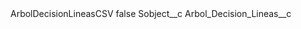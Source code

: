 <?xml version="1.0" encoding="UTF-8"?>
<CustomMetadata xmlns="http://soap.sforce.com/2006/04/metadata" xmlns:xsi="http://www.w3.org/2001/XMLSchema-instance" xmlns:xsd="http://www.w3.org/2001/XMLSchema">
    <label>ArbolDecisionLineasCSV</label>
    <protected>false</protected>
    <values>
        <field>Sobject__c</field>
        <value xsi:type="xsd:string">Arbol_Decision_Lineas__c</value>
    </values>
</CustomMetadata>

